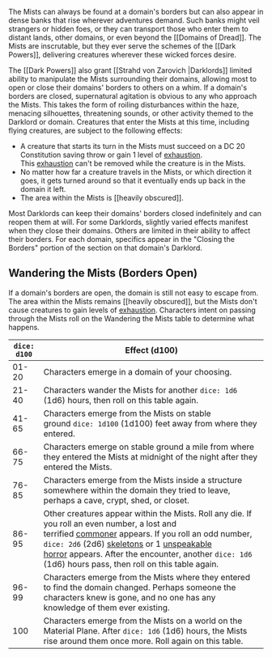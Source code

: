 The Mists can always be found at a domain's borders but can also appear in dense banks that rise wherever adventures demand. Such banks might veil strangers or hidden foes, or they can transport those who enter them to distant lands, other domains, or even beyond the [[Domains of Dread]]. The Mists are inscrutable, but they ever serve the schemes of the [[Dark Powers]], delivering creatures wherever these wicked forces desire.

The [[Dark Powers]] also grant [[Strahd von Zarovich |Darklords]] limited ability to manipulate the Mists surrounding their domains, allowing most to open or close their domains' borders to others on a whim. If a domain's borders are closed, supernatural agitation is obvious to any who approach the Mists. This takes the form of roiling disturbances within the haze, menacing silhouettes, threatening sounds, or other activity themed to the Darklord or domain. Creatures that enter the Mists at this time, including flying creatures, are subject to the following effects:

- A creature that starts its turn in the Mists must succeed on a DC 20 Constitution saving throw or gain 1 level of [exhaustion](https://5e.tools/conditionsdiseases.html#exhaustion_phb). This [exhaustion](https://5e.tools/conditionsdiseases.html#exhaustion_phb) can't be removed while the creature is in the Mists.
- No matter how far a creature travels in the Mists, or which direction it goes, it gets turned around so that it eventually ends up back in the domain it left.
- The area within the Mists is [[heavily obscured]].

Most Darklords can keep their domains' borders closed indefinitely and can reopen them at will. For some Darklords, slightly varied effects manifest when they close their domains. Others are limited in their ability to affect their borders. For each domain, specifics appear in the "Closing the Borders" portion of the section on that domain's Darklord.
## Wandering the Mists (Borders Open)

If a domain's borders are open, the domain is still not easy to escape from. The area within the Mists remains [[heavily obscured]], but the Mists don't cause creatures to gain levels of [exhaustion](https://5e.tools/conditionsdiseases.html#exhaustion_phb). Characters intent on passing through the Mists roll on the Wandering the Mists table to determine what happens.

| `dice: d100` | Effect (d100)                                                                                                                                                                                                                                                                                                                                                                                                                                                       |
| ------------ | ------------------------------------------------------------------------------------------------------------------------------------------------------------------------------------------------------------------------------------------------------------------------------------------------------------------------------------------------------------------------------------------------------------------------------------------------------------------- |
| 01-20        | Characters emerge in a domain of your choosing.                                                                                                                                                                                                                                                                                                                                                                                                                     |
| 21-40        | Characters wander the Mists for another `dice: 1d6` (1d6) hours, then roll on this table again.                                                                                                                                                                                                                                                                                                                                                                     |
| 41-65        | Characters emerge from the Mists on stable ground `dice: 1d100` (1d100) feet away from where they entered.                                                                                                                                                                                                                                                                                                                                                          |
| 66-75        | Characters emerge on stable ground a mile from where they entered the Mists at midnight of the night after they entered the Mists.                                                                                                                                                                                                                                                                                                                                  |
| 76-85        | Characters emerge from the Mists inside a structure somewhere within the domain they tried to leave, perhaps a cave, crypt, shed, or closet.                                                                                                                                                                                                                                                                                                                        |
| 86-95        | Other creatures appear within the Mists. Roll any die. If you roll an even number, a lost and terrified [commoner](https://5e.tools/bestiary.html#commoner_mm) appears. If you roll an odd number, `dice: 2d6` (2d6) [skeletons](https://5e.tools/bestiary.html#skeleton_mm) or 1 [unspeakable horror](https://5e.tools/bestiary.html#unspeakable%20horror_vrgr) appears. After the encounter, another `dice: 1d6` (1d6) hours pass, then roll on this table again. |
| 96-99        | Characters emerge from the Mists where they entered to find the domain changed. Perhaps someone the characters knew is gone, and no one has any knowledge of them ever existing.                                                                                                                                                                                                                                                                                    |
| 100          | Characters emerge from the Mists on a world on the Material Plane. After `dice: 1d6` (1d6) hours, the Mists rise around them once more. Roll again on this table.                                                                                                                                                                                                                                                                                                   |
